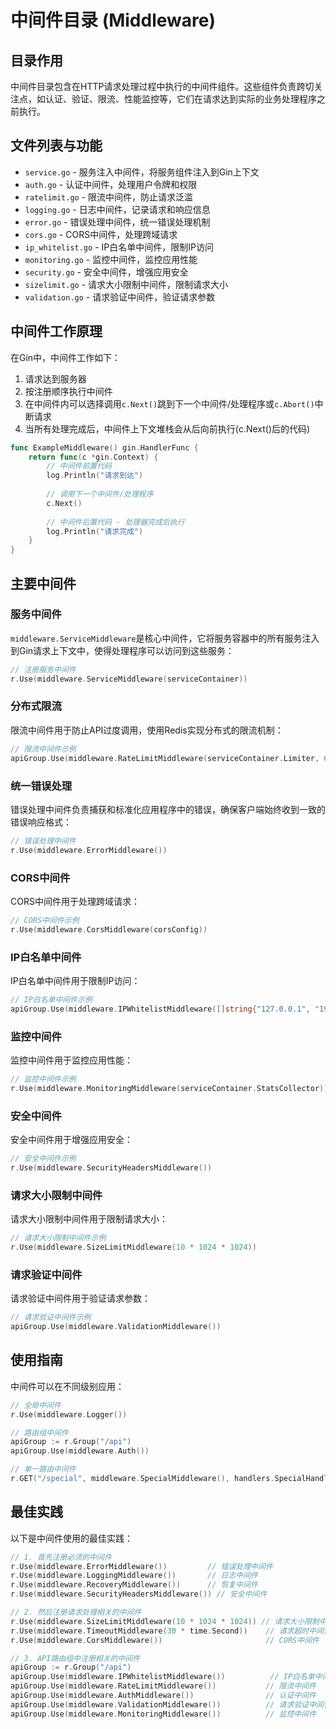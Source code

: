 # 中间件目录 (Middleware)

## 目录作用

中间件目录包含在HTTP请求处理过程中执行的中间件组件。这些组件负责跨切关注点，如认证、验证、限流、性能监控等，它们在请求达到实际的业务处理程序之前执行。

## 文件列表与功能

- `service.go` - 服务注入中间件，将服务组件注入到Gin上下文
- `auth.go` - 认证中间件，处理用户令牌和权限
- `ratelimit.go` - 限流中间件，防止请求泛滥
- `logging.go` - 日志中间件，记录请求和响应信息
- `error.go` - 错误处理中间件，统一错误处理机制
- `cors.go` - CORS中间件，处理跨域请求
- `ip_whitelist.go` - IP白名单中间件，限制IP访问
- `monitoring.go` - 监控中间件，监控应用性能
- `security.go` - 安全中间件，增强应用安全
- `sizelimit.go` - 请求大小限制中间件，限制请求大小
- `validation.go` - 请求验证中间件，验证请求参数

## 中间件工作原理

在Gin中，中间件工作如下：

1. 请求达到服务器
2. 按注册顺序执行中间件
3. 在中间件内可以选择调用`c.Next()`跳到下一个中间件/处理程序或`c.Abort()`中断请求
4. 当所有处理完成后，中间件上下文堆栈会从后向前执行(c.Next()后的代码)

```go
func ExampleMiddleware() gin.HandlerFunc {
    return func(c *gin.Context) {
        // 中间件前置代码
        log.Println("请求到达")
        
        // 调用下一个中间件/处理程序
        c.Next()
        
        // 中间件后置代码 - 处理器完成后执行
        log.Println("请求完成")
    }
}
```

## 主要中间件

### 服务中间件

`middleware.ServiceMiddleware`是核心中间件，它将服务容器中的所有服务注入到Gin请求上下文中，使得处理程序可以访问到这些服务：

```go
// 注册服务中间件
r.Use(middleware.ServiceMiddleware(serviceContainer))
```

### 分布式限流

限流中间件用于防止API过度调用，使用Redis实现分布式的限流机制：

```go
// 限流中间件示例
apiGroup.Use(middleware.RateLimitMiddleware(serviceContainer.Limiter, 60, time.Minute))
```

### 统一错误处理

错误处理中间件负责捕获和标准化应用程序中的错误，确保客户端始终收到一致的错误响应格式：

```go
// 错误处理中间件
r.Use(middleware.ErrorMiddleware())
```

### CORS中间件

CORS中间件用于处理跨域请求：

```go
// CORS中间件示例
r.Use(middleware.CorsMiddleware(corsConfig))
```

### IP白名单中间件

IP白名单中间件用于限制IP访问：

```go
// IP白名单中间件示例
apiGroup.Use(middleware.IPWhitelistMiddleware([]string{"127.0.0.1", "192.168.1.0/24"}))
```

### 监控中间件

监控中间件用于监控应用性能：

```go
// 监控中间件示例
r.Use(middleware.MonitoringMiddleware(serviceContainer.StatsCollector))
```

### 安全中间件

安全中间件用于增强应用安全：

```go
// 安全中间件示例
r.Use(middleware.SecurityHeadersMiddleware())
```

### 请求大小限制中间件

请求大小限制中间件用于限制请求大小：

```go
// 请求大小限制中间件示例
r.Use(middleware.SizeLimitMiddleware(10 * 1024 * 1024))
```

### 请求验证中间件

请求验证中间件用于验证请求参数：

```go
// 请求验证中间件示例
apiGroup.Use(middleware.ValidationMiddleware())
```

## 使用指南

中间件可以在不同级别应用：

```go
// 全局中间件
r.Use(middleware.Logger())

// 路由组中间件
apiGroup := r.Group("/api")
apiGroup.Use(middleware.Auth())

// 单一路由中间件
r.GET("/special", middleware.SpecialMiddleware(), handlers.SpecialHandler)
```

## 最佳实践

以下是中间件使用的最佳实践：

```go
// 1. 首先注册必须的中间件
r.Use(middleware.ErrorMiddleware())         // 错误处理中间件
r.Use(middleware.LoggingMiddleware())       // 日志中间件
r.Use(middleware.RecoveryMiddleware())      // 恢复中间件
r.Use(middleware.SecurityHeadersMiddleware()) // 安全中间件

// 2. 然后注册请求处理相关的中间件
r.Use(middleware.SizeLimitMiddleware(10 * 1024 * 1024)) // 请求大小限制中间件
r.Use(middleware.TimeoutMiddleware(30 * time.Second))    // 请求超时中间件
r.Use(middleware.CorsMiddleware())                       // CORS中间件

// 3. API路由组中注册相关的中间件
apiGroup := r.Group("/api")
apiGroup.Use(middleware.IPWhitelistMiddleware())          // IP白名单中间件
apiGroup.Use(middleware.RateLimitMiddleware())           // 限流中间件
apiGroup.Use(middleware.AuthMiddleware())                // 认证中间件
apiGroup.Use(middleware.ValidationMiddleware())          // 请求验证中间件
apiGroup.Use(middleware.MonitoringMiddleware())          // 监控中间件
